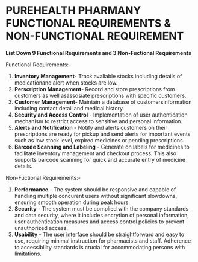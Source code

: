 # PUREHEALTH PHARMANY FUNCTIONAL REQUIREMENTS & NON-FUNCTIONAL REQUIREMENT

**List Down 9 Functional Requirements and 3 Non-Fuctional Requirements**

Functional Requirements:-

1. **Inventory Management**- Track avaliable stocks including details of medicationand alert when stocks are low.
2. **Perscription Management**- Record and store prescriptions from customers as well asassosiate prescriptions with specific customers.
3. **Customer Management**- Maintain a database of customersinformation including contact detail and medical history.
4. **Security and Access Control** - Implementation of user authentication mechanism to restrict access to sensitive and personal information.
5. **Alerts and Notification** - Notify and alerts customers on their prescriptions are ready for pickup and send alerts for important events such as low stock level, expired medicines or pending prescriptions.
6. **Barcode Scanning and Labeling** - Generate on labels for medicines to facilitate inventory management and checkout process. This also suuports barcode scanning for quick and accurate entry of medicine details.

Non-Fuctional Requirements:-

1. **Performance** - The system should be responsive and capable of handling multiple concurent users without significant slowdowns, ensuring smooth operation during peak hours.
2. **Security** - The system must be complied with the company standards and data security, where it includes encrytion of personal information, user authentication measures and access control policies to prevent unauthorized access.
3. **Usability** - The user interface should be straightforward and easy to use, requiring minimal instruction for pharmacists and staff. Adherence to accessibility standards is crucial for accommodating persons with limitations.
